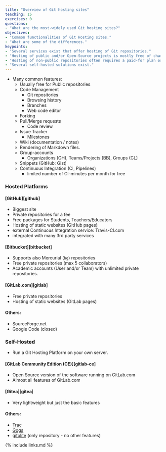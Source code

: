 ```yaml
---
title: "Overview of Git hosting sites"
teaching: 15
exercises: 0
questions:
- "What are the most-widely used Git hosting sites?"
objectives:
- "Common functionalities of Git Hosting sites."
- "What are some of the differences."
keypoints:
- "Several services exist that offer hosting of Git repositories."
- "Hosting of public and/or Open-Source projects is mostly free of charge."
- "Hosting of non-public repositories often requires a paid-for plan or has certain restrictions."
- "Several self-hosted solutions exist."
---
```


* Many common features:
  * Usually free for Public repositories
  * Code Management
    * Git repositories
    * Browsing history
    * Branches
    * Web code editor
  * Forking
  * Pull/Merge requests
    * Code review
  * Issue Tracker
    * Milestones
  * Wiki (documentation / notes)
  * Rendering of Markdown files.
  * Group-accounts
    * Organizations (GH), Teams/Projects (BB), Groups (GL)
  * Snippets (GitHub: Gist)
  * Continuous Integration (CI, Pipelines)
    * limited number of CI-minutes per month for free

### Hosted Platforms
#### [GitHub][github]
* Biggest site
* Private repositories for a fee
* Free packages for Students, Teachers/Educators
* Hosting of static websites (GitHub pages)
* external Continuous Integration service: Travis-CI.com
* integrated with many 3rd party services

#### [Bitbucket][bitbucket]
* Supports also Mercurial (`hg`) repositories
* Free private repositories (max 5 collaborators)
* Academic accounts (User and/or Team) with unlimited private repositories.

#### [GitLab.com][gitlab]
* Free private repositories
* Hosting of static websites (GitLab pages)

#### Others:
* SourceForge.net
* Google Code (closed)

### Self-Hosted
* Run a Git Hosting Platform on your own server.

#### [GitLab Community Edition (CE)][gitlab-ce]
* Open Source version of the software running on GitLab.com
* Almost all features of GitLab.com

#### [Gitea][gitea]
* Very lightweight but just the basic features

#### Others:
* [Trac](https://trac.edgewall.org/)
* [Gogs](https://gogs.io/)
* [gitolite](http://gitolite.com/) (only repository - no other features)

{% include links.md %}
